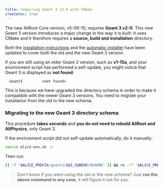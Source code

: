 ```yaml
---
title: Compiling Geant 3 v2-0 with CMake
createtoc: true
---
```


The new AliRoot Core version, v5-06-10, requires **Geant 3 v2-0**. This new
Geant 3 version introduces a major change in the way it is built: it uses CMake
and it therefore requires a **source, build and installation** directory.

Both the [installation instructions](/alice/install-aliroot/manual) and the
[automatic installer](/alice/install-aliroot/auto) have been updated to cover
both the old and the new Geant 3 version.

If you are still using an older Geant 3 version, such as **v1-15a**, and your
environment script has performed a self-update, you might notice that Geant 3 is
displayed as **not found**:

```
  Geant3         <not found>
```

This is because we have upgraded the directory schema in order to make it
compatible with the newer Geant 3 versions. You need to migrate your
installation from the old to the new schema.


### Migrating to the new Geant 3 directory schema

This procedure **takes seconds** and **you do not need to rebuild AliRoot and
AliPhysics**, only Geant 3.

If the environment script did not self-update automatically, do it manually:

```bash
source alice-env.sh -u
```

Then run:

```bash
[[ -f "$ALICE_PREFIX/geant3/$G3_SUBDIR/README" ]] && rm -rf "$ALICE_PREFIX/geant3/$G3_SUBDIR"
```

> Don't know if you were using the old or the new schema? Just **run the above
> command in any case**, it will figure it out for you.
